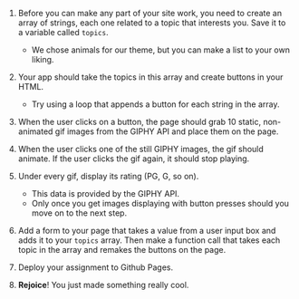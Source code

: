 1. Before you can make any part of your site work, you need to create an array of strings, each one related to a topic that interests you. Save it to a variable called `topics`.

    - We chose animals for our theme, but you can make a list to your own liking.

2. Your app should take the topics in this array and create buttons in your HTML.

    - Try using a loop that appends a button for each string in the array.

3. When the user clicks on a button, the page should grab 10 static, non-animated gif images from the GIPHY API and place them on the page.

4. When the user clicks one of the still GIPHY images, the gif should animate. If the user clicks the gif again, it should stop playing.

5. Under every gif, display its rating (PG, G, so on).

    - This data is provided by the GIPHY API.
    - Only once you get images displaying with button presses should you move on to the next step.

6. Add a form to your page that takes a value from a user input box and adds it to your `topics` array. Then make a function call that takes each topic in the array and remakes the buttons on the page.

7. Deploy your assignment to Github Pages.

8. **Rejoice**! You just made something really cool.
